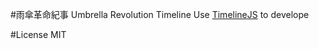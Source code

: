 #雨傘革命紀事 Umbrella Revolution Timeline
Use [TimelineJS](http://timeline.knightlab.com/) to develope

#License
MIT
